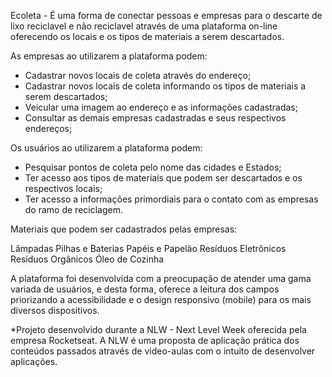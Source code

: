 
Ecoleta - É uma forma de conectar pessoas e empresas para o descarte de lixo reciclavel e não reciclavel através de uma plataforma on-line 
oferecendo os locais e os tipos de materiais a serem descartados.

As empresas ao utilizarem a plataforma podem:

- Cadastrar novos locais de coleta através do endereço;
- Cadastrar novos locais de coleta informando os tipos de materiais a serem descartados;
- Veicular uma imagem ao endereço e as informações cadastradas;
- Consultar as demais empresas cadastradas e seus respectivos endereços;


Os usuários ao utilizarem a plataforma podem:

- Pesquisar pontos de coleta pelo nome das cidades e Estados;
- Ter acesso aos tipos de materiais que podem ser descartados e os respectivos locais;
- Ter acesso a informações primordiais para o contato com as empresas do ramo de reciclagem.

Materiais que podem ser cadastrados pelas empresas:

Lâmpadas
Pilhas e Baterias
Papéis e Papelão
Resíduos Eletrônicos
Resíduos Orgânicos
Óleo de Cozinha


A plataforma foi desenvolvida com a preocupação de atender uma gama variada de usuários, e desta forma, oferece a leitura dos campos priorizando a acessibilidade
e o design responsivo (mobile) para os mais diversos dispositivos.



*Projeto desenvolvido durante a NLW - Next Level Week oferecida pela empresa Rocketseat. 
A NLW é uma proposta de aplicação prática dos conteúdos passados através de video-aulas com o intuito de desenvolver aplicações.

